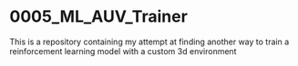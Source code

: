 # 0005_ML_AUV_Trainer
This is a repository containing my attempt at finding another way to train a reinforcement learning model with a custom 3d environment
